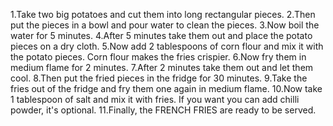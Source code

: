 1.Take two big potatoes and cut them into long rectangular pieces.
2.Then put the pieces in a bowl and pour water to clean the pieces.
3.Now boil the water for 5 minutes.
4.After 5 minutes take them out and place the potato pieces on a dry cloth.
5.Now add 2 tablespoons of corn flour and mix it with the potato pieces. Corn flour makes the fries crispier.
6.Now fry them in medium flame for 2 minutes.
7.After 2 minutes take them out and let them cool.
8.Then put the fried pieces in the fridge for 30 minutes.
9.Take the fries out of the fridge and fry them one again in medium flame.
10.Now take 1 tablespoon of salt and mix it with fries. If you want you can add chilli powder, it's optional.
11.Finally, the FRENCH FRIES are ready to be served. 